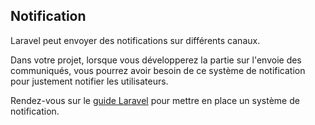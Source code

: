 ## Notification

Laravel peut envoyer des notifications sur différents canaux.

Dans votre projet, lorsque vous développerez la partie sur l'envoie des communiqués, vous pourrez avoir besoin de ce système de notification pour justement notifier les utilisateurs.

Rendez-vous sur le <a href="https://laravel.sillo.org/posts/cours-laravel-12-les-notifications" target="_blank">guide Laravel</a> pour mettre en place un système de notification.